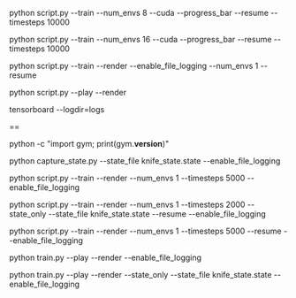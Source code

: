 python script.py --train --num_envs 8 --cuda --progress_bar --resume --timesteps 10000


python script.py --train --num_envs 16 --cuda --progress_bar --resume --timesteps 10000


python script.py --train --render --enable_file_logging --num_envs 1 --resume





python script.py --play --render



tensorboard --logdir=logs





==



python -c "import gym; print(gym.__version__)"




python capture_state.py --state_file knife_state.state --enable_file_logging











python script.py --train --render --num_envs 1 --timesteps 5000 --enable_file_logging




python script.py --train --render --num_envs 1 --timesteps 2000 --state_only --state_file knife_state.state --resume --enable_file_logging


python script.py --train --render --num_envs 1 --timesteps 5000 --resume --enable_file_logging


python train.py --play --render --enable_file_logging


python train.py --play --render --state_only --state_file knife_state.state --enable_file_logging

